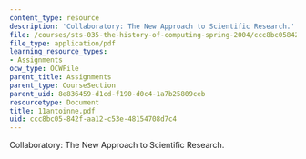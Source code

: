```yaml
---
content_type: resource
description: 'Collaboratory: The New Approach to Scientific Research.'
file: /courses/sts-035-the-history-of-computing-spring-2004/ccc8bc05842faa12c53e48154708d7c4_11antoinne.pdf
file_type: application/pdf
learning_resource_types:
- Assignments
ocw_type: OCWFile
parent_title: Assignments
parent_type: CourseSection
parent_uid: 8e836459-d1cd-f190-d0c4-1a7b25809ceb
resourcetype: Document
title: 11antoinne.pdf
uid: ccc8bc05-842f-aa12-c53e-48154708d7c4
---
```

Collaboratory: The New Approach to Scientific Research.

